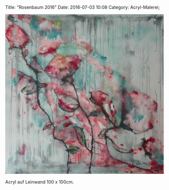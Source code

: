 Title: "Rosenbaum 2016"
Date: 2016-07-03 10:08
Category: Acryl-Malerei;

![Rosenbaum](./images/acryl/smeerws-2016-rosenbaum.jpg "Rosenbaum")


Acryl auf Leinwand 100 x 100cm.
